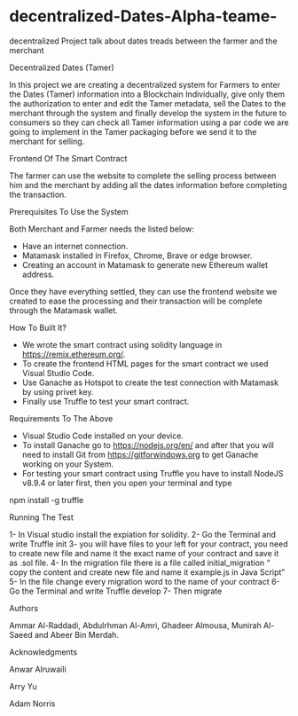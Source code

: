 # decentralized-Dates-Alpha-teame-
decentralized Project talk about dates treads between the farmer and the merchant


Decentralized Dates (Tamer) 

 


In this project we are creating a decentralized system for Farmers to enter the Dates (Tamer) information into a Blockchain Individually, give only them the authorization to enter and edit the Tamer metadata, sell the Dates to the merchant through the system and finally develop the system in the future to consumers so they can check all Tamer information using a par code we are going to implement in the Tamer packaging before we send it to the merchant for selling.

Frontend Of The Smart Contract

  

The farmer can use the website to complete the selling process between him and the merchant by adding all the dates information before completing the transaction. 



Prerequisites To Use the System 

Both Merchant and Farmer needs the listed below:

-	Have an internet connection. 
-	Matamask installed in Firefox, Chrome, Brave or edge browser. 
-	Creating an account in Matamask to generate new Ethereum wallet address.

Once they have everything settled, they can use the frontend website we created to ease the processing and their transaction will be complete through the Matamask wallet. 

How To Built It?  

-	We wrote the smart contract using solidity language in https://remix.ethereum.org/. 
-	To create the frontend HTML pages for the smart contract we used Visual Studio Code.
-	Use Ganache as Hotspot to create the test connection with Matamask by using privet key.
-	Finally use Truffle to test your smart contract. 

Requirements To The Above 

-	Visual Studio Code installed on your device.
-	To install Ganache go to https://nodejs.org/en/ and after that you will need to install Git from  https://gitforwindows.org to get Ganache working on your System. 
-	For testing your smart contract using Truffle you have to install NodeJS v8.9.4 or later first, then you open your terminal and type

npm install -g truffle

Running The Test

1-	In Visual studio install the expiation for solidity.
2-	Go the Terminal and write    Truffle init 
3-	you will have files to your left for your contract, you need to create new file and name it the exact name of your contract and save it as .sol file.
4-	In the migration file there is a file called initial_migration “ copy the content and create new file and name it example.js in Java Script”
5-	In the file change every migration word to the name of your contract 
6-	Go the Terminal and write    Truffle develop 
7-	Then migrate 

Authors

Ammar Al-Raddadi, Abdulrhman Al-Amri, Ghadeer Almousa, Munirah Al-Saeed and Abeer Bin Merdah.

Acknowledgments

Anwar Alruwaili 

Arry Yu

Adam Norris

